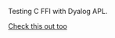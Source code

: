 Testing C FFI with Dyalog APL. 

[Check this out too](https://help.dyalog.com/latest/#Language/System%20Functions/na.htm)
